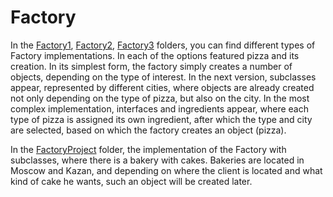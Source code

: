 # Factory

In the [Factory1](https://github.com/Glevelll/Design-Patterns/tree/main/PatternFactory/Factory1), [Factory2](https://github.com/Glevelll/Design-Patterns/tree/main/PatternFactory/Factory2), [Factory3](https://github.com/Glevelll/Design-Patterns/tree/main/PatternFactory/Factory3) folders, you can find different types of Factory implementations. In each of the options featured pizza and its creation. In its simplest form, the factory simply creates a number of objects, depending on the type of interest. In the next version, subclasses appear, represented by different cities, where objects are already created not only depending on the type of pizza, but also on the city. In the most complex implementation, interfaces and ingredients appear, where each type of pizza is assigned its own ingredient, after which the type and city are selected, based on which the factory creates an object (pizza).

In the [FactoryProject](https://github.com/Glevelll/Design-Patterns/tree/main/PatternFactory/FactoryProject) folder, the implementation of the Factory with subclasses, where there is a bakery with cakes. Bakeries are located in Moscow and Kazan, and depending on where the client is located and what kind of cake he wants, such an object will be created later.
